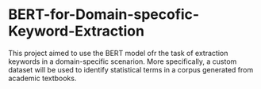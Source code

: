 # BERT-for-Domain-specofic-Keyword-Extraction
This project aimed to use the BERT model ofr the task of extraction keywords in a domain-specific scenarion. More specifically, a custom dataset will be used to identify statistical terms in a corpus generated from academic textbooks.

